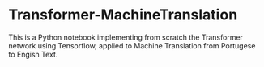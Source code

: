 # Transformer-MachineTranslation

This is a Python notebook implementing from scratch the Transformer network using Tensorflow, applied to Machine Translation from Portugese to Engish Text.
